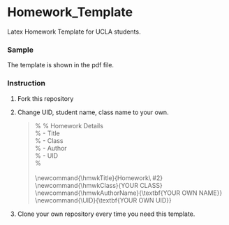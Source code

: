 # Homework_Template
Latex Homework Template for UCLA students. 

### Sample 

The template is shown in the pdf file. 



### Instruction 

1. Fork this repository 

2. Change UID, student name, class name to your own. 

   > %
   > % Homework Details\
   > %   - Title\
   > %   - Class\
   > %   - Author\
   > %   - UID\
   > %\
   >\
   > \newcommand{\hmwkTitle}{Homework\ \#2}\
   > \newcommand{\hmwkClass}{YOUR CLASS}\
   > \newcommand{\hmwkAuthorName}{\textbf{YOUR OWN NAME}}\
   > \newcommand{\UID}{\textbf{YOUR OWN UID}}

3. Clone your own repository every time you need this template. 



